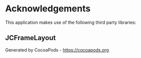 # Acknowledgements
This application makes use of the following third party libraries:

## JCFrameLayout


Generated by CocoaPods - https://cocoapods.org
